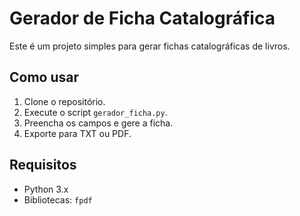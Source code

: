 # Gerador de Ficha Catalográfica

Este é um projeto simples para gerar fichas catalográficas de livros.

## Como usar
1. Clone o repositório.
2. Execute o script `gerador_ficha.py`.
3. Preencha os campos e gere a ficha.
4. Exporte para TXT ou PDF.

## Requisitos
- Python 3.x
- Bibliotecas: `fpdf`
